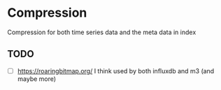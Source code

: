 # Compression

Compression for both time series data and the meta data in index

## TODO

- [ ] https://roaringbitmap.org/ I think used by both influxdb and m3 (and maybe more)